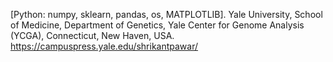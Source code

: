 [Python: numpy, sklearn, pandas, os, MATPLOTLIB].
Yale University, School of Medicine, Department of Genetics, Yale Center for Genome Analysis (YCGA), Connecticut,  New Haven, USA.
https://campuspress.yale.edu/shrikantpawar/
